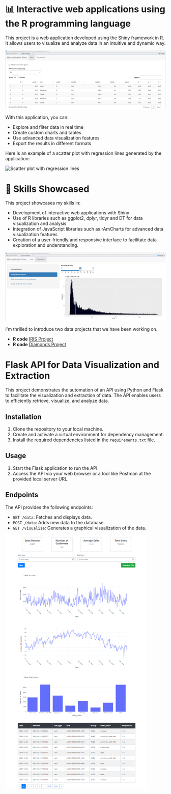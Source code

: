 # 📊 Interactive web applications using the R programming language

This project is a web application developed using the Shiny framework in R. It allows users to visualize and analyze data in an intuitive and dynamic way.

![Data](https://github.com/CatelloTheDataProjectManager/R-Shiny/blob/main/data-R.png)

With this application, you can:

- Explore and filter data in real time
- Create custom charts and tables
- Use advanced data visualization features
- Export the results in different formats

Here is an example of a scatter plot with regression lines generated by the application:

![Scatter plot with regression lines](https://github.com/CatelloTheDataProjectManager/R-Shiny/blob/main/Graphique%20de%20dispersion%20avec%20r%C3%A9gression.png)

# 🔧 Skills Showcased

This project showcases my skills in:

- Development of interactive web applications with Shiny
- Use of R libraries such as ggplot2, dplyr, tidyr and DT for data visualization and analysis
- Integration of JavaScript libraries such as rAmCharts for advanced data visualization features
- Creation of a user-friendly and responsive interface to facilitate data exploration and understanding.

![Data Viz](https://github.com/CatelloTheDataProjectManager/R-Shiny/blob/main/Viz-R.png)

I'm thrilled to introduce two data projects that we have been  working on.

- **R code** [IRIS Project](https://github.com/CatelloTheDataProjectManager/R-Shiny/blob/main/app.R)
- **R code** [Diamonds Project](https://github.com/CatelloTheDataProjectManager/R-Shiny/blob/main/diamonds/app.R)

# Flask API for Data Visualization and Extraction

This project demonstrates the automation of an API using Python and Flask to facilitate the visualization and extraction of data. The API enables users to efficiently retrieve, visualize, and analyze data.

## Installation

1. Clone the repository to your local machine.
2. Create and activate a virtual environment for dependency management.
3. Install the required dependencies listed in the `requirements.txt` file.

## Usage

1. Start the Flask application to run the API.
2. Access the API via your web browser or a tool like Postman at the provided local server URL.

## Endpoints

The API provides the following endpoints:
- `GET /data`: Fetches and displays data.
- `POST /data`: Adds new data to the database.
- `GET /visualize`: Generates a graphical visualization of the data.

![API](https://github.com/CatelloTheDataProjectManager/Sales-Report/blob/main/API.png)
